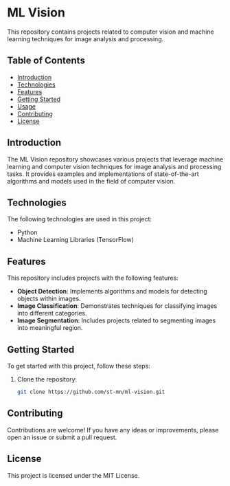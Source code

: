 # ML Vision

This repository contains projects related to computer vision and machine learning techniques for image analysis and processing.

## Table of Contents

- [Introduction](#introduction)
- [Technologies](#technologies)
- [Features](#features)
- [Getting Started](#getting-started)
- [Usage](#usage)
- [Contributing](#contributing)
- [License](#license)

## Introduction

The ML Vision repository showcases various projects that leverage machine learning and computer vision techniques for image analysis and processing tasks. It provides examples and implementations of state-of-the-art algorithms and models used in the field of computer vision.

## Technologies

The following technologies are used in this project:

- Python
- Machine Learning Libraries (TensorFlow)

## Features

This repository includes projects with the following features:

- **Object Detection**: Implements algorithms and models for detecting objects within images.
- **Image Classification**: Demonstrates techniques for classifying images into different categories.
- **Image Segmentation**: Includes projects related to segmenting images into meaningful region.

## Getting Started

To get started with this project, follow these steps:

1. Clone the repository:

   ```bash
   git clone https://github.com/st-mn/ml-vision.git
    ```

## Contributing

Contributions are welcome! If you have any ideas or improvements, please open an issue or submit a pull request.

## License

This project is licensed under the MIT License.


